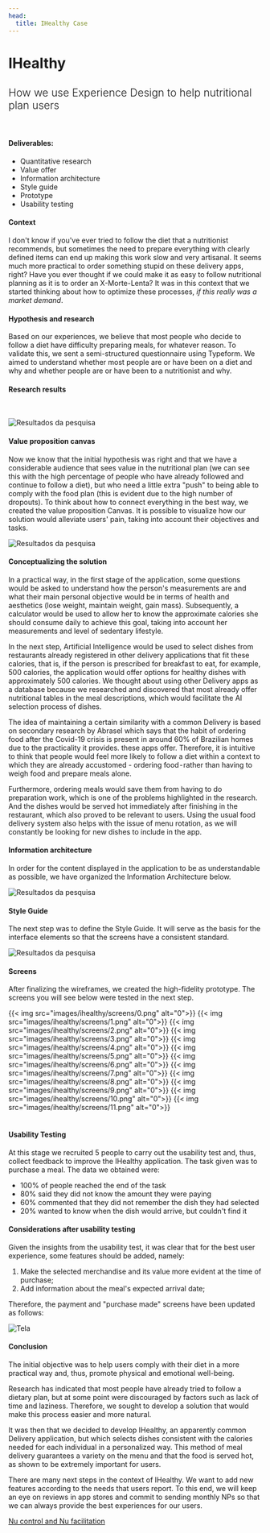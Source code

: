 ```yaml
---
head:
  title: IHealthy Case 
---
```


# IHealthy

<h2 style="font-weight: 300;">
How we use Experience Design to help nutritional plan users
</h2>

<br>

#### Deliverables:
- Quantitative research
- Value offer
- Information architecture
- Style guide
- Prototype
- Usability testing

#### Context
I don't know if you've ever tried to follow the diet that a nutritionist recommends, but sometimes the need to prepare everything with clearly defined items can end up making this work slow and very artisanal. It seems much more practical to order something stupid on these delivery apps, right? Have you ever thought if we could make it as easy to follow nutritional planning as it is to order an X-Morte-Lenta? It was in this context that we started thinking about how to optimize these processes, *if this really was a market demand*.

#### Hypothesis and research
Based on our experiences, we believe that most people who decide to follow a diet have difficulty preparing meals, for whatever reason. To validate this, we sent a semi-structured questionnaire using Typeform. We aimed to understand whether most people are or have been on a diet and why and whether people are or have been to a nutritionist and why.

#### Research results
<br>

![Resultados da pesquisa](img/ihealthy/resultados.png)

#### Value proposition canvas
Now we know that the initial hypothesis was right and that we have a considerable audience that sees value in the nutritional plan (we can see this with the high percentage of people who have already followed and continue to follow a diet), but who need a little extra "push" to being able to comply with the food plan (this is evident due to the high number of dropouts). To think about how to connect everything in the best way, we created the value proposition Canvas. It is possible to visualize how our solution would alleviate users' pain, taking into account their objectives and tasks.

![Resultados da pesquisa](img/ihealthy/proposta-valor.png)

#### Conceptualizing the solution
In a practical way, in the first stage of the application, some questions would be asked to understand how the person's measurements are and what their main personal objective would be in terms of health and aesthetics (lose weight, maintain weight, gain mass). Subsequently, a calculator would be used to allow her to know the approximate calories she should consume daily to achieve this goal, taking into account her measurements and level of sedentary lifestyle.

In the next step, Artificial Intelligence would be used to select dishes from restaurants already registered in other delivery applications that fit these calories, that is, if the person is prescribed for breakfast to eat, for example, 500 calories, the application would offer options for healthy dishes with approximately 500 calories. We thought about using other Delivery apps as a database because we researched and discovered that most already offer nutritional tables in the meal descriptions, which would facilitate the AI selection process of dishes.

The idea of maintaining a certain similarity with a common Delivery is based on secondary research by Abrasel which says that the habit of ordering food after the Covid-19 crisis is present in around 60% of Brazilian homes due to the practicality it provides. these apps offer.
Therefore, it is intuitive to think that people would feel more likely to follow a diet within a context to which they are already accustomed - ordering food - rather than having to weigh food and prepare meals alone.

Furthermore, ordering meals would save them from having to do preparation work, which is one of the problems highlighted in the research. And the dishes would be served hot immediately after finishing in the restaurant, which also proved to be relevant to users.
Using the usual food delivery system also helps with the issue of menu rotation, as we will constantly be looking for new dishes to include in the app.

#### Information architecture
In order for the content displayed in the application to be as understandable as possible, we have organized the Information Architecture below.

![Resultados da pesquisa](img/ihealthy/arquitetura.png)

#### Style Guide
The next step was to define the Style Guide. It will serve as the basis for the interface elements so that the screens have a consistent standard.

![Resultados da pesquisa](img/ihealthy/guia.png)

#### Screens
After finalizing the wireframes, we created the high-fidelity prototype. The screens you will see below were tested in the next step.

<div class="img-grid">
{{< img src="images/ihealthy/screens/0.png" alt="0">}}
{{< img src="images/ihealthy/screens/1.png" alt="0">}}
{{< img src="images/ihealthy/screens/2.png" alt="0">}}
{{< img src="images/ihealthy/screens/3.png" alt="0">}}
{{< img src="images/ihealthy/screens/4.png" alt="0">}}
{{< img src="images/ihealthy/screens/5.png" alt="0">}}
{{< img src="images/ihealthy/screens/6.png" alt="0">}}
{{< img src="images/ihealthy/screens/7.png" alt="0">}}
{{< img src="images/ihealthy/screens/8.png" alt="0">}}
{{< img src="images/ihealthy/screens/9.png" alt="0">}}
{{< img src="images/ihealthy/screens/10.png" alt="0">}}
{{< img src="images/ihealthy/screens/11.png" alt="0">}}
</div>
<br>

#### Usability Testing
At this stage we recruited 5 people to carry out the usability test and, thus, collect feedback to improve the IHealthy application.
The task given was to purchase a meal. The data we obtained were:
* 100% of people reached the end of the task
* 80% said they did not know the amount they were paying
* 60% commented that they did not remember the dish they had selected
* 20% wanted to know when the dish would arrive, but couldn't find it

#### Considerations after usability testing
Given the insights from the usability test, it was clear that for the best user experience, some features should be added, namely:
1. Make the selected merchandise and its value more evident at the time of purchase;
2. Add information about the meal's expected arrival date;

Therefore, the payment and "purchase made" screens have been updated as follows:

![Tela](img/ihealthy/screens/pos-teste.png)

#### Conclusion
The initial objective was to help users comply with their diet in a more practical way and, thus, promote physical and emotional well-being.

Research has indicated that most people have already tried to follow a dietary plan, but at some point were discouraged by factors such as lack of time and laziness. Therefore, we sought to develop a solution that would make this process easier and more natural.

It was then that we decided to develop IHealthy, an apparently common Delivery application, but which selects dishes consistent with the calories needed for each individual in a personalized way. This method of meal delivery guarantees a variety on the menu and that the food is served hot, as shown to be extremely important for users.

There are many next steps in the context of IHealthy. We want to add new features according to the needs that users report. To this end, we will keep an eye on reviews in app stores and commit to sending monthly NPs so that we can always provide the best experiences for our users.

<a href="../nubank" class="btn btn-primary">
Nu control and Nu facilitation
<i class="icon-arrow-right"></i>
</a>
